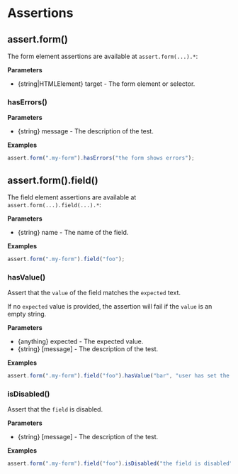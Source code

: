 # Assertions

## assert.form()

The form element assertions are available at `assert.form(...).*`:

**Parameters**

- {string|HTMLElement} target - The form element or selector.

### hasErrors()

**Parameters**

- {string} message - The description of the test.

**Examples**

```javascript
assert.form(".my-form").hasErrors("the form shows errors");
```

## assert.form().field()

The field element assertions are available at `assert.form(...).field(...).*`:

**Parameters**

- {string} name - The name of the field.

**Examples**

```javascript
assert.form(".my-form").field("foo");
```

### hasValue()

Assert that the `value` of the field matches the `expected` text.

If no `expected` value is provided, the assertion will fail if the
`value` is an empty string.

**Parameters**

- {anything} expected - The expected value.
- {string} [message] - The description of the test.

**Examples**

```javascript
assert.form(".my-form").field("foo").hasValue("bar", "user has set the value");
```

### isDisabled()

Assert that the `field` is disabled.

**Parameters**

- {string} [message] - The description of the test.

**Examples**

```javascript
assert.form(".my-form").field("foo").isDisabled("the field is disabled");
```
